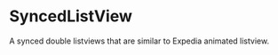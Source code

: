 SyncedListView
==============

A synced double listviews that are similar to Expedia animated listview.
